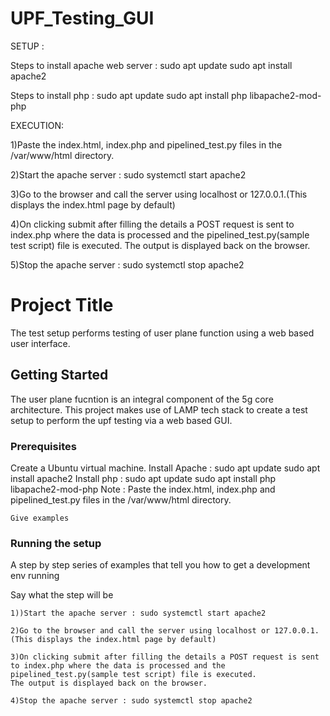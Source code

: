 # UPF_Testing_GUI


SETUP :

Steps to install apache web server :
  sudo apt update
  sudo apt install apache2

Steps to install php :
  sudo apt update
  sudo apt install php libapache2-mod-php
  



  
EXECUTION:
 
1)Paste the index.html, index.php and pipelined_test.py files in the /var/www/html directory.

2)Start the apache server : sudo systemctl start apache2
  
3)Go to the browser and call the server using localhost or 127.0.0.1.(This displays the index.html page by default)

4)On clicking submit after filling the details a POST request is sent to index.php where the data is processed and the pipelined_test.py(sample test script) file is executed.
The output is displayed back on the browser.
  
5)Stop the apache server : sudo systemctl stop apache2
  
  
# Project Title

The test setup performs testing of user plane function using a web based user interface.

## Getting Started

The user plane fucntion is an integral component of the 5g core architecture. This project makes use of LAMP tech stack to create a test setup to perform the upf testing via a web based GUI.

### Prerequisites

Create a Ubuntu virtual machine.
Install Apache : 
  sudo apt update
  sudo apt install apache2
Install php :
  sudo apt update
  sudo apt install php libapache2-mod-php
Note : Paste the index.html, index.php and pipelined_test.py files in the /var/www/html directory.
```
Give examples
```

### Running the setup

A step by step series of examples that tell you how to get a development env running

Say what the step will be

```
1))Start the apache server : sudo systemctl start apache2
  
2)Go to the browser and call the server using localhost or 127.0.0.1.(This displays the index.html page by default)

3)On clicking submit after filling the details a POST request is sent to index.php where the data is processed and the pipelined_test.py(sample test script) file is executed.
The output is displayed back on the browser.
  
4)Stop the apache server : sudo systemctl stop apache2
```
